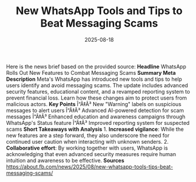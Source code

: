 ﻿---
title: New WhatsApp Tools and Tips to Beat Messaging Scams
date: '2025-08-18'
category: Markets
image: "/images/generated/briefs/2025-08-18/new whatsapp tools and tips to beat messaging scams.svg"

summary: ''
slug: new whatsapp tools and tips to beat messaging scams
source_urls:
- https://about.fb.com/news/2025/08/new-whatsapp-tools-tips-beat-messaging-scams/
seo:
  title: New WhatsApp Tools and Tips to Beat Messaging Scams | Hash n Hedge
  description: ''
  keywords:
  - news
  - markets
  - brief
---

Here is the news brief based on the provided source:  **Headline** WhatsApp Rolls Out New Features to Combat Messaging Scams  **Summary Meta Description** Meta's WhatsApp has introduced new tools and tips to help users identify and avoid messaging scams. The update includes advanced security features, educational content, and a revamped reporting system to prevent financial loss. Learn how these changes aim to protect users from malicious actors.  **Key Points**  Î“Ã‡Ã³ New "Warning" labels on suspicious messages to alert users Î“Ã‡Ã³ Advanced AI-powered detection for scam messages Î“Ã‡Ã³ Enhanced education and awareness campaigns through WhatsApp's Status feature Î“Ã‡Ã³ Improved reporting system for suspected scams  **Short Takeaways with Analysis**  1. **Increased vigilance**: While the new features are a step forward, they also underscore the need for continued user caution when interacting with unknown senders. 2. **Collaborative effort**: By working together with users, WhatsApp is acknowledging that even advanced security measures require human intuition and awareness to be effective.  **Sources** https://about.fb.com/news/2025/08/new-whatsapp-tools-tips-beat-messaging-scams/ 
